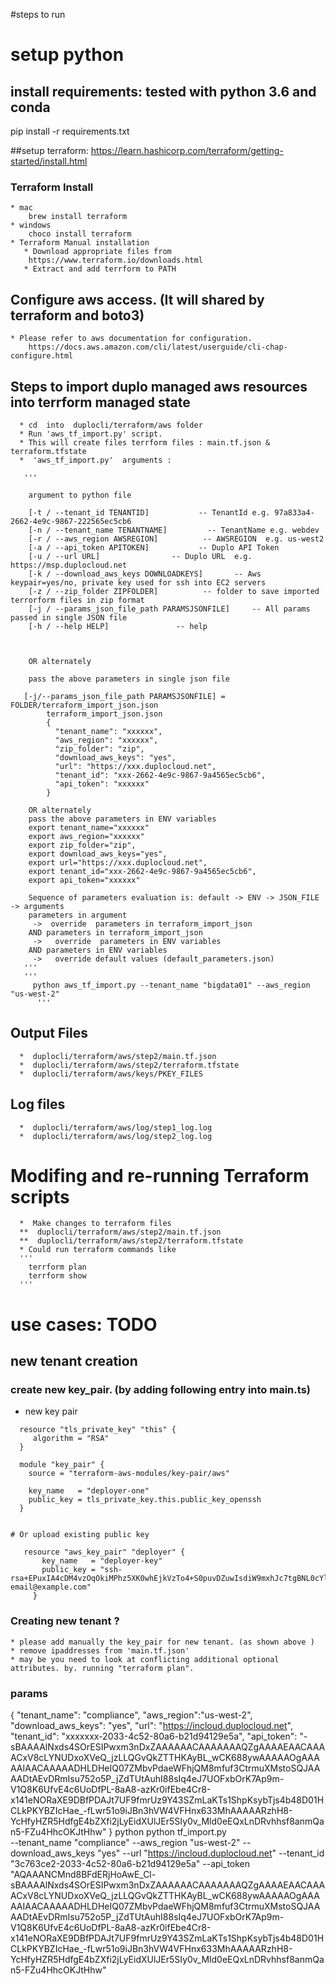 #steps to run 

# setup python  
## install requirements: tested with python 3.6 and conda
pip install -r requirements.txt  

##setup terraform: https://learn.hashicorp.com/terraform/getting-started/install.html
### Terraform Install
    * mac
        brew install terraform
    * windows
        choco install terraform
    * Terraform Manual installation
       * Download appropriate files from 
        https://www.terraform.io/downloads.html
       * Extract and add terrform to PATH
       
 ## Configure aws access. (It will shared by terraform and boto3)
    * Please refer to aws documentation for configuration.
        https://docs.aws.amazon.com/cli/latest/userguide/cli-chap-configure.html

 ## Steps to import duplo managed aws resources into terrform managed state 
      * cd  into  duplocli/terraform/aws folder 
      * Run 'aws_tf_import.py' script. 
      * This will create files terrform files : main.tf.json & terraform.tfstate
      *  'aws_tf_import.py'  arguments :
         
       '''  
       
        argument to python file

        [-t / --tenant_id TENANTID]           -- TenantId e.g. 97a833a4-2662-4e9c-9867-222565ec5cb6
        [-n / --tenant_name TENANTNAME]         -- TenantName e.g. webdev
        [-r / --aws_region AWSREGION]          -- AWSREGION  e.g. us-west2
        [-a / --api_token APITOKEN]           -- Duplo API Token
        [-u / --url URL]                -- Duplo URL  e.g. https://msp.duplocloud.net
        [-k / --download_aws_keys DOWNLOADKEYS]       -- Aws keypair=yes/no, private key used for ssh into EC2 servers
        [-z / --zip_folder ZIPFOLDER]          -- folder to save imported terrorform files in zip format
        [-j / --params_json_file_path PARAMSJSONFILE]     -- All params passed in single JSON file
        [-h / --help HELP]               -- help



        OR alternately 

        pass the above parameters in single json file

       [-j/--params_json_file_path PARAMSJSONFILE] = FOLDER/terraform_import_json.json
            terraform_import_json.json
            {
              "tenant_name": "xxxxxx",
              "aws_region": "xxxxxx",
              "zip_folder": "zip",
              "download_aws_keys": "yes",
              "url": "https://xxx.duplocloud.net",
              "tenant_id": "xxx-2662-4e9c-9867-9a4565ec5cb6",
              "api_token": "xxxxxx"
            }

        OR alternately 
        pass the above parameters in ENV variables
        export tenant_name="xxxxxx"
        export aws_region="xxxxxx"
        export zip_folder="zip",
        export download_aws_keys="yes",
        export url="https://xxx.duplocloud.net",
        export tenant_id="xxx-2662-4e9c-9867-9a4565ec5cb6",
        export api_token="xxxxxx"

        Sequence of parameters evaluation is: default -> ENV -> JSON_FILE -> arguments
        parameters in argument 
         ->  override  parameters in terraform_import_json
        AND parameters in terraform_import_json
         ->   override  parameters in ENV variables
        AND parameters in ENV variables
         ->   override default values (default_parameters.json)
       '''
       ''' 
         python aws_tf_import.py --tenant_name "bigdata01" --aws_region "us-west-2" 
          '''
  
  ## Output Files
      *  duplocli/terraform/aws/step2/main.tf.json
      *  duplocli/terraform/aws/step2/terraform.tfstate
      *  duplocli/terraform/aws/keys/PKEY_FILES

  ## Log files
      *  duplocli/terraform/aws/log/step1_log.log
      *  duplocli/terraform/aws/log/step2_log.log 

  # Modifing and re-running Terraform scripts 
      *  Make changes to terraform files 
      **  duplocli/terraform/aws/step2/main.tf.json
      **  duplocli/terraform/aws/step2/terraform.tfstate
      * Could run terraform commands like 
      ''' 
        terrform plan 
        terrform show 
      '''
       
       
 
# use cases: TODO
## new tenant creation
### create new key_pair. (by adding following entry into main.ts)
  * new key pair 
  ```
    resource "tls_private_key" "this" {
       algorithm = "RSA"
    }
    
    module "key_pair" {
      source = "terraform-aws-modules/key-pair/aws"
    
      key_name   = "deployer-one"
      public_key = tls_private_key.this.public_key_openssh
    }
     
 
  # Or upload existing public key 
 
     resource "aws_key_pair" "deployer" {
         key_name   = "deployer-key"
         public_key = "ssh-rsa+EPuxIA4cDM4vzOqOkiMPhz5XK0whEjkVzTo4+S0puvDZuwIsdiW9mxhJc7tgBNL0cYlWSYVkz4G/fslNfRPW5mYAM49f4fhtxPb5ok4Q2Lg9dPKVHO/Bgeu5woMc7RY0p1ej6D4CKFE6lymSDJpW0YHX/wqE9+cfEauh7xZcG0q9t2ta6F6fmX0agvpFyZo8aFbXeUBr7osSCJNgvavWbM/06niWrOvYX2xwWdhXmXSrbX8ZbabVohBK41 email@example.com"
       }
  ```
 
    
###  Creating new tenant ?
    * please add manually the key_pair for new tenant. (as shown above )
    * remove ipaddresses from 'main.tf.json'
    * may be you need to look at conflicting additional optional attributes. by. running "terraform plan".
    
 

### params
{
  "tenant_name": "compliance",
  "aws_region":"us-west-2",
  "download_aws_keys": "yes",
  "url": "https://incloud.duplocloud.net",
  "tenant_id": "xxxxxxx-2033-4c52-80a6-b21d94129e5a",
   "api_token": "-sBAAAAlNxds4SOrESIPwxm3nDxZAAAAAACAAAAAAAQZgAAAAEAACAAAACxV8cLYNUDxoXVeQ_jzLLQGvQkZTTHKAyBL_wCK688ywAAAAAOgAAAAAIAACAAAAADHLDHeIQ07ZMbvPdaeWFhjQM8mfuf3CtrmuXMstoSQJAAAADtAEvDRmIsu752o5P_jZdTUtAuhI88sIq4eJ7UOFxbOrK7Ap9m-V1Q8K6UfvE4c6UoDfPL-8aA8-azKr0ifEbe4Cr8-x141eNORaXE9DBfPDAJt7UF9fmrUz9Y43SZmLaKTs1ShpKsybTjs4b48D01HCLkPKYBZIcHae_-fLwr51o9iJBn3hVW4VFHnx633MhAAAAARzhH8-YcHfyHZR5HdfgE4bZXfi2jLyEidXUlJEr5SIy0v_Mld0eEQxLnDRvhhsf8anmQan5-FZu4HhcOKJtHhw"
}
python python tf_import.py \
--tenant_name "compliance" --aws_region "us-west-2" --download_aws_keys "yes" --url "https://incloud.duplocloud.net" --tenant_id "3c763ce2-2033-4c52-80a6-b21d94129e5a" --api_token "AQAAANCMnd8BFdERjHoAwE_Cl-sBAAAAlNxds4SOrESIPwxm3nDxZAAAAAACAAAAAAAQZgAAAAEAACAAAACxV8cLYNUDxoXVeQ_jzLLQGvQkZTTHKAyBL_wCK688ywAAAAAOgAAAAAIAACAAAAADHLDHeIQ07ZMbvPdaeWFhjQM8mfuf3CtrmuXMstoSQJAAAADtAEvDRmIsu752o5P_jZdTUtAuhI88sIq4eJ7UOFxbOrK7Ap9m-V1Q8K6UfvE4c6UoDfPL-8aA8-azKr0ifEbe4Cr8-x141eNORaXE9DBfPDAJt7UF9fmrUz9Y43SZmLaKTs1ShpKsybTjs4b48D01HCLkPKYBZIcHae_-fLwr51o9iJBn3hVW4VFHnx633MhAAAAARzhH8-YcHfyHZR5HdfgE4bZXfi2jLyEidXUlJEr5SIy0v_Mld0eEQxLnDRvhhsf8anmQan5-FZu4HhcOKJtHhw"
